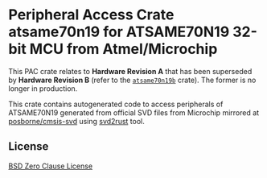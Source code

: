 # Peripheral Access Crate atsame70n19 for ATSAME70N19 32-bit MCU from Atmel/Microchip

This PAC crate relates to **Hardware Revision A** that has been superseded by **Hardware Revision B** (refer to the [`atsame70n19b`](https://https://crates.io/crates/atsame70n19b) crate). The former is no longer in production.

This crate contains autogenerated code to access peripherals of ATSAME70N19 generated from official SVD files from Microchip mirrored at [posborne/cmsis-svd](https://github.com/posborne/cmsis-svd) using [svd2rust](https://github.com/rust-embedded/svd2rust/) tool.

## License

[BSD Zero Clause License](https://choosealicense.com/licenses/0bsd/)
